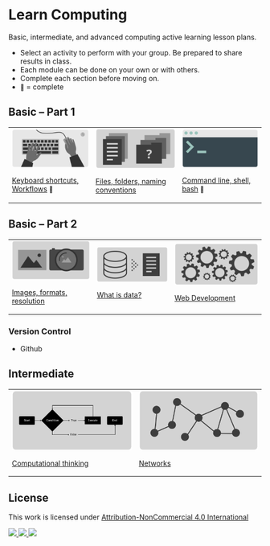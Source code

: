 # Learn Computing

Basic, intermediate, and advanced computing active learning lesson plans.

- Select an activity to perform with your group. Be prepared to share results in class.
- Each module can be done on your own or with others.
- Complete each section before moving on.
- <small>🍏</small> = complete





## Basic – Part 1


<table>
<tr>

<td>
<a href="topics-keyboard-shortcuts.md">
<img style="width:245px; height:auto;" src="assets/img/banner-keyboard-shortcuts.png">

Keyboard shortcuts, Workflows</a> <small>🍏</small>
</td>


<td>
<a href="topics-files-folders.md">
<img style="width:245px; height:auto;" src="assets/img/banner-files-folders.png">

Files, folders, naming conventions</a>
</td>


<td>
<a href="topics-command-line.md">
<img style="width:245px; height:auto;" src="assets/img/banner-command-line.png">

Command line, shell, bash</a> <small>🍏</small>
</td>

</tr>
</table>





## Basic – Part 2

<table>
<tr>


<td>
<a href="topics-images.md">
<img style="width:245px; height:auto;" src="assets/img/banner-images.png">

Images, formats, resolution</a>
</td>


<td>
<a href="topics-data.md">
<img style="width:245px; height:auto;" src="assets/img/banner-data.png">

What is data?</a>
</td>


<td>
<a href="topics-web-development.md">
<img style="width:245px; height:auto;" src="assets/img/banner-web-development.png">

Web Development</a>
</td>


</tr>
</table>




















### Version Control

- Github









## Intermediate



<table>

<tr>
<td>
<a href="topics-computational-thinking.md">
<img style="width:245px; height:auto;" src="assets/img/banner-computational-thinking.png">

Computational thinking</a>
</td>


<td>
<a href="topics-networks.md">
<img style="width:245px; height:auto;" src="assets/img/banner-networks.png">

Networks</a>
</td>

</tr>

</table>




## License

<p xmlns:cc="http://creativecommons.org/ns#" >This work is licensed under <a href="http://creativecommons.org/licenses/by-nc/4.0/?ref=chooser-v1" target="_blank" rel="license noopener noreferrer" style="display:inline-block;">Attribution-NonCommercial 4.0 International

<img height=28 src="https://mirrors.creativecommons.org/presskit/icons/cc.svg?ref=chooser-v1"> <img height=28 src="https://mirrors.creativecommons.org/presskit/icons/by.svg?ref=chooser-v1"> <img height=28 src="https://mirrors.creativecommons.org/presskit/icons/nc.svg?ref=chooser-v1"></a></p>
